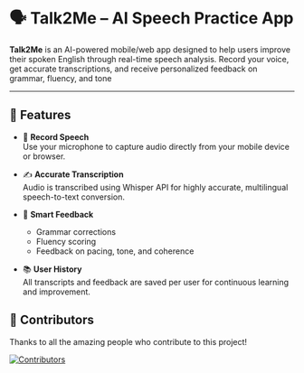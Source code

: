 # 🗣️ Talk2Me – AI Speech Practice App

**Talk2Me** is an AI-powered mobile/web app designed to help users improve their spoken English through real-time speech analysis. Record your voice, get accurate transcriptions, and receive personalized feedback on grammar, fluency, and tone

---

## 🌟 Features

- 🎤 **Record Speech**  
  Use your microphone to capture audio directly from your mobile device or browser.

- ✍️ **Accurate Transcription**  
  Audio is transcribed using Whisper API for highly accurate, multilingual speech-to-text conversion.

- 🤖 **Smart Feedback**  
  - Grammar corrections
  - Fluency scoring
  - Feedback on pacing, tone, and coherence

- 📚 **User History**  
  All transcripts and feedback are saved per user for continuous learning and improvement.


## 👥 Contributors

Thanks to all the amazing people who contribute to this project!

[![Contributors](https://contrib.rocks/image?repo=quantum2code/talk2me)](https://github.com/quantum2code/talk2me/graphs/contributors)

